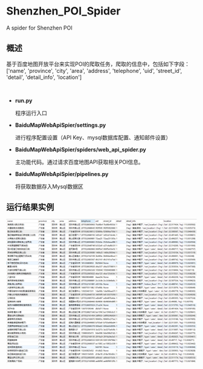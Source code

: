 # Shenzhen_POI_Spider
A spider for Shenzhen POI

## 概述
基于百度地图开放平台来实现POI的爬取任务，爬取的信息中，包括如下字段：['name', 'province', 'city', 'area', 'address', 'telephone', 'uid', 'street_id', 'detail', 'detail_info', 'location']

&ensp;

- **run.py**

  程序运行入口
  
 - **BaiduMapWebApiSpier/settings.py**

    进行程序配置设置（API Key、mysql数据库配置、通知邮件设置）
  
- **BaiduMapWebApiSpier/spiders/web_api_spider.py**

  主功能代码。通过请求百度地图API获取相关POI信息。
  
 - **BaiduMapWebApiSpier/pipelines.py**

    将获取数据存入Mysql数据区

## 运行结果实例

![MysqlData](https://github.com/fawks96/Shenzhen_POI_Spider/blob/master/MysqlData.png)

